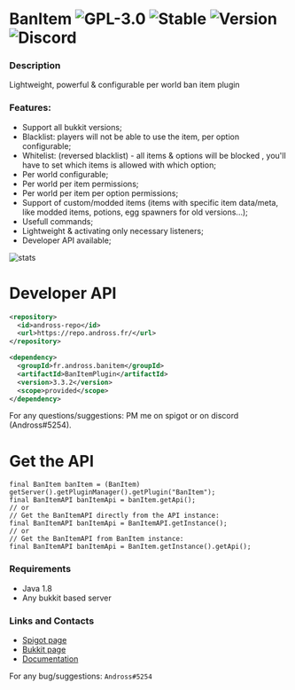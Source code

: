 # BanItem ![GPL-3.0](http://cdn.andross.fr/badges/license.svg) ![Stable](http://cdn.andross.fr/badges/stable.svg) ![Version](https://badgen.net/badge/version/3.3.2/blue) ![Discord](http://cdn.andross.fr/badges/discord.svg)

### Description
Lightweight, powerful & configurable per world ban item plugin

### Features:
* Support all bukkit versions;
* Blacklist: players will not be able to use the item, per option configurable;
* Whitelist: (reversed blacklist) - all items & options will be blocked , you'll have to set which items is allowed with which option;
* Per world configurable;
* Per world per item permissions;
* Per world per item per option permissions;
* Support of custom/modded items (items with specific item data/meta, like modded items, potions, egg spawners for old versions...);
* Usefull commands;
* Lightweight & activating only necessary listeners;
* Developer API available;

![stats](https://bstats.org/signatures/bukkit/BanItem.svg)

# Developer API
```xml
<repository>
  <id>andross-repo</id>
  <url>https://repo.andross.fr/</url>
</repository>

<dependency>
  <groupId>fr.andross.banitem</groupId>
  <artifactId>BanItemPlugin</artifactId>
  <version>3.3.2</version>
  <scope>provided</scope>
</dependency>
```

For any questions/suggestions: PM me on spigot or on discord (Andross#5254).

# Get the API
```// Get the BanItemAPI: the correct way:
final BanItem banItem = (BanItem) getServer().getPluginManager().getPlugin("BanItem");
final BanItemAPI banItemApi = banItem.getApi();
// or
// Get the BanItemAPI directly from the API instance:
final BanItemAPI banItemApi = BanItemAPI.getInstance();
// or
// Get the BanItemAPI from BanItem instance:
final BanItemAPI banItemApi = BanItem.getInstance().getApi();
```

### Requirements
* Java 1.8
* Any bukkit based server

### Links and Contacts
* [Spigot page](https://www.spigotmc.org/resources/banitem.67701/)
* [Bukkit page](https://dev.bukkit.org/projects/banitem-reloaded)
* [Documentation](http://banitem.andross.fr/)

For any bug/suggestions: `Andross#5254`

